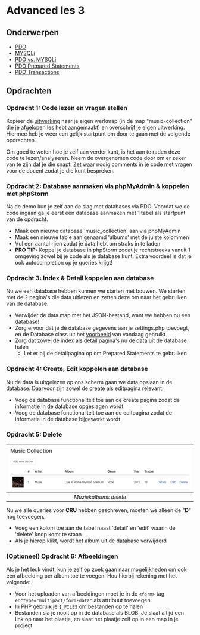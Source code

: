 # Advanced les 3

## Onderwerpen

- [PDO](http://www.php.net/manual/en/book.pdo.php)
- [MYSQLi](http://www.php.net/manual/en/book.mysqli.php)
- [PDO vs. MYSQLi](http://net.tutsplus.com/tutorials/php/pdo-vs-mysqli-which-should-you-use/)
- [PDO Prepared Statements](https://www.php.net/manual/en/pdo.prepare.php)
- [PDO Transactions](https://www.php.net/manual/en/pdo.transactions.php)

## Opdrachten

### Opdracht 1: Code lezen en vragen stellen

Kopieer de [uitwerking](../lesson2/assignment) naar je eigen werkmap (in de map "music-collection"
die je afgelopen les hebt aangemaakt) en overschrijf je eigen uitwerking. Hiermee heb je weer een
gelijk startpunt om door te gaan met de volgende opdrachten.

Om goed te weten hoe je zelf aan verder kunt, is het aan te raden deze code te lezen/analyseren.
Neem de overgenomen code door om er zeker van te zijn dat je die snapt. Zet waar nodig comments in
je code met vragen voor de docent zodat je die kunt bespreken.

### Opdracht 2: Database aanmaken via phpMyAdmin & koppelen met phpStorm

Na de demo kun je zelf aan de slag met databases via PDO. Voordat we de code ingaan ga je eerst
een database aanmaken met 1 tabel als startpunt van de opdracht.

- Maak een nieuwe database 'music_collection' aan via phpMyAdmin
- Maak een nieuwe table aan genaamd 'albums' met de juiste kolommen
- Vul een aantal rijen zodat je data hebt om straks in te laden
- **PRO TIP:** Koppel je database in phpStorm zodat je rechtstreeks vanuit 1 omgeving
  zowel bij je code als je database kunt. Extra voordeel is dat je ook autocompletion
  op je queries krijgt!

### Opdracht 3: Index & Detail koppelen aan database

Nu we een database hebben kunnen we starten met bouwen. We starten met de 2 pagina's die data
uitlezen en zetten deze om naar het gebruiken van de database.

- Verwijder de data map met het JSON-bestand, want we hebben nu een database!
- Zorg ervoor dat je de database gegevens aan je settings.php toevoegt, en de Database class
  uit het [voorbeeld](example) van vandaag gebruikt
- Zorg dat zowel de index als detail pagina's nu de data uit de database halen
    - Let er bij de detailpagina op om Prepared Statements te gebruiken

### Opdracht 4: Create, Edit koppelen aan database

Nu de data is uitgelezen op ons scherm gaan we data opslaan in de database. Daarvoor zijn zowel de
create als editpagina relevant.

- Voeg de database functionaliteit toe aan de create pagina zodat de informatie in de database
  opgeslagen wordt
- Voeg de database functionaliteit toe aan de editpagina zodat de informatie in de database
  bijgewerkt wordt

### Opdracht 5: Delete

| ![Muziekalbums delete](music-albums-delete.png) | 
|:-----------------------------------------------:| 
|              *Muziekalbums delete*              |

Nu we alle queries voor **CRU** hebben geschreven, moeten we alleen de "**D**" nog toevoegen.

- Voeg een kolom toe aan de tabel naast 'detail' en 'edit' waarin de 'delete' knop komt te staan
- Als je hierop klikt, wordt het album uit de database verwijderd

### (Optioneel) Opdracht 6: Afbeeldingen

Als je het leuk vindt, kun je zelf op zoek gaan naar mogelijkheden om ook een afbeelding per album
toe te voegen. Hou hierbij rekening met het volgende:

- Voor het uploaden van afbeeldingen moet je in de `<form>` tag `enctype="multipart/form-data"` als
  attribuut toevoegen
- In PHP gebruik je `$_FILES` om bestanden op te halen
- Bestanden sla je nooit op in de database als BLOB. Je slaat altijd een link op naar het plaatje, en
  slaat het plaatje zelf op in een map in je project
